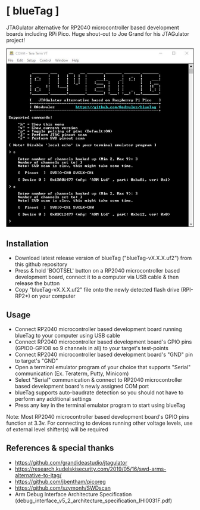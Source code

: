 # [ blueTag ] 
    
JTAGulator alternative for RP2040 microcontroller based development boards including RPi Pico. Huge shout-out to Joe Grand for his JTAGulator project!




![](images/swd.JPG?raw=true "blueTag detecting SWD pinout on STM32 Blue Pill & a Raspberry Pi Pico")

## Installation
- Download latest release version of blueTag ("blueTag-vX.X.X.uf2") from this github repository
- Press & hold 'BOOTSEL' button on a RP2040 microcontroller based development board, connect it to a computer via USB cable & then release the button
- Copy "blueTag-vX.X.X.uf2" file onto the newly detected flash drive (RPI-RP2*) on your computer


## Usage
- Connect RP2040 microcontroller based development board running blueTag to your computer using USB cable
- Connect RP2040 microcontroller based development board's GPIO pins (GPIO0-GPIO8 so 9 channels in all) to your target's test-points
- Connect RP2040 microcontroller based development board's "GND" pin to target's "GND"
- Open a terminal emulator program of your choice that supports "Serial" communication (Ex. Teraterm, Putty, Minicom)
- Select "Serial" communication & connect to RP2040 microcontroller based development board's newly assigned COM port
- blueTag supports auto-baudrate detection so you should not have to perform any additional settings
- Press any key in the terminal emulator program to start using blueTag

Note: Most RP2040 microcontroller based development board's GPIO pins function at 3.3v. For connecting to devices running other voltage levels, use of external level shifter(s) will be required
## References & special thanks

- https://github.com/grandideastudio/jtagulator
- https://research.kudelskisecurity.com/2019/05/16/swd-arms-alternative-to-jtag/
- https://github.com/jbentham/picoreg
- https://github.com/szymonh/SWDscan
- Arm Debug Interface Architecture Specification (debug_interface_v5_2_architecture_specification_IHI0031F.pdf)
